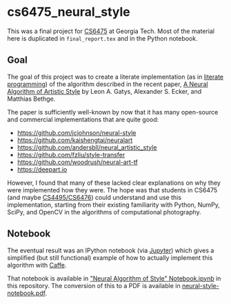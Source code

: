 # cs6475\_neural\_style

This was a final project for
[CS6475](http://www.omscs.gatech.edu/cs-6475-computational-photography)
at Georgia Tech.  Most of the material here is duplicated in
`final_report.tex` and in the Python notebook.

## Goal

The goal of this project was to create a literate implementation (as
in
[literate programming](https://en.wikipedia.org/wiki/Literate_programming))
of the algorithm described in the recent paper, [A Neural Algorithm of
Artistic Style](http://arxiv.org/abs/1508.06576) by Leon A. Gatys,
Alexander S. Ecker, and Matthias Bethge.

The paper is sufficiently well-known by now that it has many
open-source and commercial implementations that are quite good:

- https://github.com/jcjohnson/neural-style
- https://github.com/kaishengtai/neuralart
- https://github.com/andersbll/neural_artistic_style
- https://github.com/fzliu/style-transfer
- https://github.com/woodrush/neural-art-tf
- https://deepart.io

However, I found that many of these lacked clear explanations on why
they were implemented how they were.  The hope was that students in
CS6475 (and maybe
[CS4495/CS6476](http://www.cc.gatech.edu/~hays/compvision/)) could
understand and use this implementation, starting from their existing
familiarity with Python, NumPy, SciPy, and OpenCV in the algorithms of
computational photography.

## Notebook

The eventual result was an IPython notebook (via
[Jupyter](https://jupyter.org/)) which gives a simplified (but still
functional) example of how to actually implement this algorithm with
[Caffe](http://caffe.berkeleyvision.org/).

That notebook is available in
["Neural Algorithm of Style" Notebook.ipynb](./%22Neural%20Algorithm%20of%20Style%22%20Notebook.ipynb)
in this repository.  The conversion of this to
a PDF is available in
[neural-style-notebook.pdf](./neural-style-notebook.pdf).
